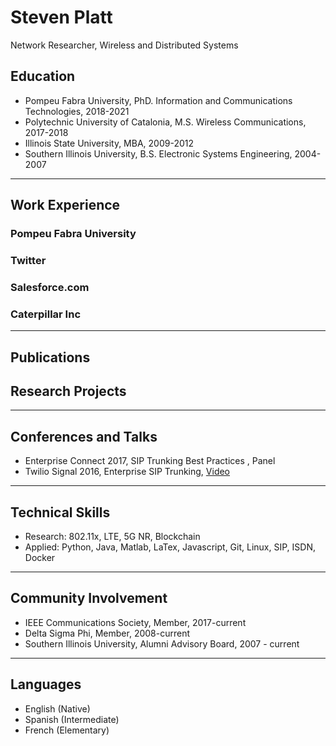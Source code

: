 # Steven Platt
Network Researcher, Wireless and Distributed Systems

## Education
* Pompeu Fabra University, PhD. Information and Communications Technologies, 2018-2021
* Polytechnic University of Catalonia, M.S. Wireless Communications, 2017-2018
* Illinois State University, MBA, 2009-2012
* Southern Illinois University, B.S. Electronic Systems Engineering, 2004-2007
---
## Work Experience
### Pompeu Fabra University

### Twitter

### Salesforce.com

### Caterpillar Inc
---
## Publications

## Research Projects
---
## Conferences and Talks
* Enterprise Connect 2017, SIP Trunking Best Practices , Panel
* Twilio Signal 2016, Enterprise SIP Trunking, [Video](https://www.youtube.com/watch?v=lFzqYgF2MPQ&feature=emb_logo)
---
## Technical Skills
* Research: 802.11x, LTE, 5G NR, Blockchain
* Applied: Python, Java, Matlab, LaTex, Javascript, Git, Linux, SIP, ISDN, Docker
---
## Community Involvement
* IEEE Communications Society, Member, 2017-current
* Delta Sigma Phi, Member, 2008-current
* Southern Illinois University, Alumni Advisory Board, 2007 - current
---
## Languages
* English (Native)
* Spanish (Intermediate)
* French (Elementary)
